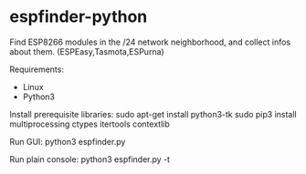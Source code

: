 # espfinder-python
Find ESP8266 modules in the /24 network neighborhood, and collect infos about them. (ESPEasy,Tasmota,ESPurna)

Requirements:
- Linux
- Python3

Install prerequisite libraries:
  sudo apt-get install python3-tk
  sudo pip3 install multiprocessing ctypes itertools contextlib

Run GUI:
  python3 espfinder.py

Run plain console:
  python3 espfinder.py -t
